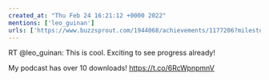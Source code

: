 ```yaml
---
created_at: "Thu Feb 24 16:21:12 +0000 2022"
mentions: ['leo_guinan']
urls: ['https://www.buzzsprout.com/1944068/achievements/1177206?milestone=10']
---
```


RT @leo_guinan: This is cool. Exciting to see progress already!

My podcast has over 10 downloads! https://t.co/6RcWpnpmnV